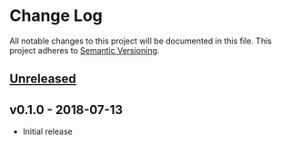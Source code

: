 # Change Log

All notable changes to this project will be documented in this file.
This project adheres to [Semantic Versioning](http://semver.org/).

## [Unreleased]

## v0.1.0 - 2018-07-13

- Initial release

[Unreleased]: https://github.com/japaric/libm/compare/v0.1.0...HEAD
